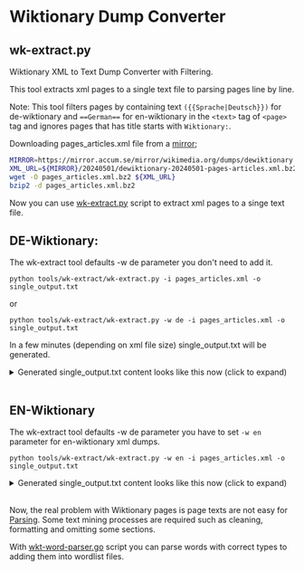 # Wiktionary Dump Converter

## wk-extract.py
Wiktionary XML to Text Dump Converter with Filtering.

This tool extracts xml pages to a single text file to parsing pages line by line.

Note: This tool filters pages by containing text `({{Sprache|Deutsch}})` for de-wiktionary
and `==German==` for en-wiktionary in the `<text>` tag of `<page>` tag and 
ignores pages that has title starts with `Wiktionary:`.

Downloading pages_articles.xml file from a [mirror](https://dumps.wikimedia.org/mirrors.html);

```bash
MIRROR=https://mirror.accum.se/mirror/wikimedia.org/dumps/dewiktionary
XML_URL=${MIRROR}/20240501/dewiktionary-20240501-pages-articles.xml.bz2
wget -O pages_articles.xml.bz2 ${XML_URL}
bzip2 -d pages_articles.xml.bz2
```

Now you can use [wk-extract.py](tools/wk-extract/wk-extract.py) script to extract xml pages to a singe text file.

## DE-Wiktionary:
The wk-extract tool defaults -w de parameter you don't need to add it.

```
python tools/wk-extract/wk-extract.py -i pages_articles.xml -o single_output.txt
```

or

```
python tools/wk-extract/wk-extract.py -w de -i pages_articles.xml -o single_output.txt
```

In a few minutes (depending on xml file size) single_output.txt will be generated.

<details>
<summary>Generated single_output.txt content looks like this now (click to expand)</summary>

```
/*---------- title: Hallo, id: 555, parent_id: 9730726 ----------*/

{{Siehe auch|[[hallo]], [[halló]]}}
== Hallo ({{Sprache|Deutsch}}) ==
=== {{Wortart|Substantiv|Deutsch}}, {{n}} ===

{{Deutsch Substantiv Übersicht
|Genus=n
|Nominativ Singular=Hallo
|Nominativ Plural=Hallos
|Genitiv Singular=Hallos
|Genitiv Plural=Hallos
(... there are more lines after this line)

{{Referenzen}}
:[1] {{Ref-Duden}}
:[1] {{Ref-DWDS}}
:[1] {{Ref-UniLeipzig}}

{{Quellen}}

{{Ähnlichkeiten 1|[[Hall]], [[halle]], [[Halle]], [[Halo]], [[Holle]]|Anagramme=[[holla]]}}

/*---------- title: Subfamilia, id: 674, parent_id: 9304491 ----------*/

== Subfamilia ({{Sprache|Deutsch}}) ==
=== {{Wortart|Substantiv|Deutsch}}, {{f}} ===

...
```
</details>

<br/>

## EN-Wiktionary
The wk-extract tool defaults -w de parameter you have to set `-w en` parameter for
en-wiktionary xml dumps.

```
python tools/wk-extract/wk-extract.py -w en -i pages_articles.xml -o single_output.txt
```

<details>
<summary>Generated single_output.txt content looks like this now (click to expand)</summary>

```
/*---------- title: frei, id: 35, parent_id: 71689182 ----------*/

{{also|-frei|Frei|fre├¡|fr├®i}}
==German==

===Alternative forms===
* {{alter|de|frey||obsolete}}

===Etymology===
{{dercat|de|gem-pro|ine-pro|inh=1}}
From {{inh|de|gmh|vr├«}}, {{inh|de|goh|fr├«}}, from {{inh|de|gmw-pro|*fr─½}}. Compare {{cog|nl|vrij}}, {{cog|en|free}}, {{cog|da|fri}}.

===Pronunciation===
* {{IPA|de|/f╩üa╔¬╠»/}}
* {{audio|de|De-frei.ogg|Audio}}
* {{rhymes|de|a╔¬╠»|s=1}}

===Adjective===
{{de-adj|comp}}

# [[free]]; [[unenslaved]]; [[unimprisoned]]
#: {{ant|de|unfrei}}
# [[free]]; [[unrestricted]]; ''more negative also:'' [[unrestrained]]; [[licentious]]
#: {{syn|de|ungezwungen|ungebunden}}
# [[unblocked]]; free for passage
# [[independent]]; [[unaffiliated]]

...
```
</details>

<br/>

Now, the real problem with Wiktionary pages is page texts are not easy for
[Parsing](https://en.wiktionary.org/wiki/Wiktionary:Parsing). Some text mining 
processes are required such as cleaning, formatting and omitting some sections.

With [wkt-word-parser.go](../wkt-wordparser/wkt-word-parser.go) script you can
parse words with correct types to adding them into wordlist files.
